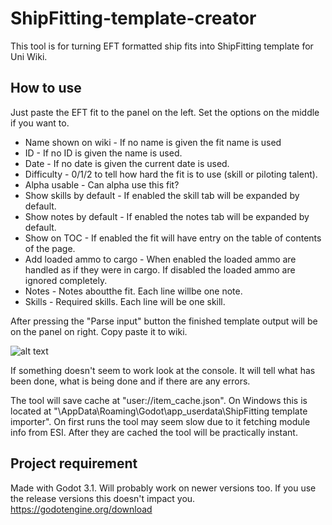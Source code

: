 # ShipFitting-template-creator

This tool is for turning EFT formatted ship fits into ShipFitting template for Uni Wiki.

## How to use

Just paste the EFT fit to the panel on the left. Set the options on the middle if you want to.
* Name shown on wiki - If no name is given the fit name is used
* ID - If no ID is given the name is used.
* Date - If no date is given the current date is used.
* Difficulty - 0/1/2 to tell how hard the fit is to use (skill or piloting talent).
* Alpha usable - Can alpha use this fit?
* Show skills by default - If enabled the skill tab will be expanded by default.
* Show notes by default - If enabled the notes tab will be expanded by default.
* Show on TOC - If enabled the fit will have entry on the table of contents of the page.
* Add loaded ammo to cargo - When enabled the loaded ammo are handled as if they were in cargo. If disabled the loaded ammo are ignored completely.
* Notes - Notes aboutthe fit. Each line willbe one note.
* Skills - Required skills. Each line will be one skill.

After pressing the "Parse input" button the finished template output will be on the panel on right. Copy paste it to wiki.

![alt text](https://i.imgur.com/acWhLH5.png "View on the tool")

If something doesn't seem to work look at the console. It will tell what has been done, what is being done and if there are any errors.

The tool will save cache at "user://item_cache.json". On Windows this is located at "\AppData\Roaming\Godot\app_userdata\ShipFitting template importer". On first runs the tool may seem slow due to it fetching module info from ESI. After they are cached the tool will be practically instant.

## Project requirement
Made with Godot 3.1. Will probably work on newer versions too. If you use the release versions this doesn't impact you.
https://godotengine.org/download
